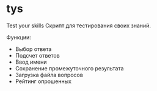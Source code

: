 # tys
Test your skills
Скрипт для тестирования своих знаний.

Функции:
  - Выбор ответа
  - Подсчет ответов
  - Ввод имени
  - Сохранение промежуточного результата
  - Загрузка файла вопросов
  - Рейтинг опрошенных

